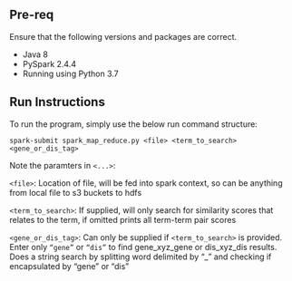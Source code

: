 ## Pre-req
Ensure that the following versions and packages are correct.
-	Java 8
-	PySpark 2.4.4
-	Running using Python 3.7

## Run Instructions
To run the program, simply use the below run command structure:

`spark-submit spark_map_reduce.py <file> <term_to_search> <gene_or_dis_tag>`

Note the paramters in `<...>`:


`<file>`: Location of file, will be fed into spark context, so can be anything from local file to s3 buckets to hdfs

`<term_to_search>`: If supplied, will only search for similarity scores that relates to the term, if omitted prints all term-term pair scores

`<gene_or_dis_tag>`: Can only be supplied if `<term_to_search>` is provided. Enter only `“gene”` or `“dis”` to find gene_xyz_gene or dis_xyz_dis results. Does a string search by splitting word delimited by “_” and checking if encapsulated by “gene” or “dis”
